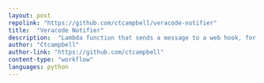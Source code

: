 ```yaml
---
layout: post
repolink: "https://github.com/ctcampbell/veracode-notifier"
title:  "Veracode Notifier"
description:  "Lambda function that sends a message to a web hook, for instance for use with Slack."
author: "Ctcampbell"
author-link: "https://github.com/ctcampbell"
content-type: "workflow"
languages: python
---
```

